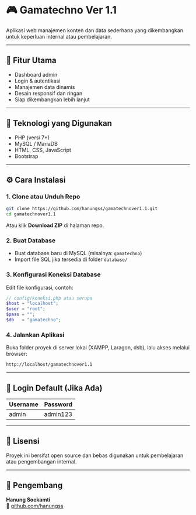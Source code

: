 
# 🎮 Gamatechno Ver 1.1

Aplikasi web manajemen konten dan data sederhana yang dikembangkan untuk keperluan internal atau pembelajaran.

---

## 🚀 Fitur Utama

- Dashboard admin
- Login & autentikasi
- Manajemen data dinamis
- Desain responsif dan ringan
- Siap dikembangkan lebih lanjut

---

## 🧰 Teknologi yang Digunakan

- PHP (versi 7+)
- MySQL / MariaDB
- HTML, CSS, JavaScript
- Bootstrap

---

## ⚙️ Cara Instalasi

### 1. Clone atau Unduh Repo
```bash
git clone https://github.com/hanungss/gamatechnover1.1.git
cd gamatechnover1.1
```
Atau klik **Download ZIP** di halaman repo.

### 2. Buat Database
- Buat database baru di MySQL (misalnya: `gamatechno`)
- Import file SQL jika tersedia di folder `database/`

### 3. Konfigurasi Koneksi Database
Edit file konfigurasi, contoh:
```php
// config/koneksi.php atau serupa
$host = "localhost";
$user = "root";
$pass = "";
$db   = "gamatechno";
```

### 4. Jalankan Aplikasi
Buka folder proyek di server lokal (XAMPP, Laragon, dsb), lalu akses melalui browser:

```
http://localhost/gamatechnover1.1
```

---

## 🔐 Login Default (Jika Ada)

| Username | Password |
|----------|----------|
| admin    | admin123 |

---

## 📝 Lisensi

Proyek ini bersifat open source dan bebas digunakan untuk pembelajaran atau pengembangan internal.

---

## 👤 Pengembang

**Hanung Soekamti**  
🔗 [github.com/hanungss](https://github.com/hanungss)
